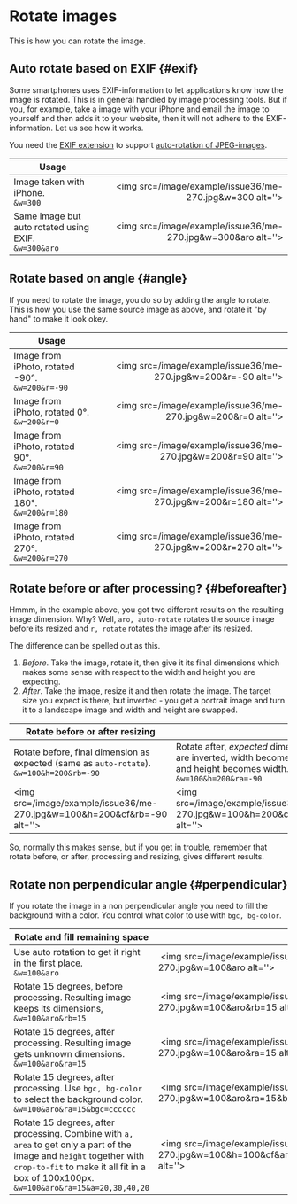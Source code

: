 Rotate images
==============================

This is how you can rotate the image.



Auto rotate based on EXIF {#exif}
------------------------------

Some smartphones uses EXIF-information to let applications know how the image is rotated. This is in general handled by image processing tools. But if you, for example, take a image with your iPhone and email the image to yourself and then adds it to your website, then it will not adhere to the EXIF-information. Let us see how it works.

You need the [EXIF extension](http://php.net/manual/en/book.exif.php) to support [auto-rotation of JPEG-images](doc/auto-rotate). 

| Usage                  |   |
|------------------------|--:|
| Image taken with iPhone.<br>`&w=300` | <img src=/image/example/issue36/me-270.jpg&w=300 alt=''> | 
| Same image but auto rotated using EXIF.<br>`&w=300&aro` | <img src=/image/example/issue36/me-270.jpg&w=300&aro alt=''> | 



Rotate based on angle {#angle}
------------------------------

If you need to rotate the image, you do so by adding the angle to rotate. This is how you use the same source image as above, and rotate it "by hand" to make it look okey.

| Usage                  |   |
|------------------------|--:|
| Image from iPhoto, rotated -90°.<br>`&w=200&r=-90` | <img src=/image/example/issue36/me-270.jpg&w=200&r=-90 alt=''> | 
| Image from iPhoto, rotated 0°.<br>`&w=200&r=0` | <img src=/image/example/issue36/me-270.jpg&w=200&r=0 alt=''> | 
| Image from iPhoto, rotated 90°.<br>`&w=200&r=90` | <img src=/image/example/issue36/me-270.jpg&w=200&r=90 alt=''> | 
| Image from iPhoto, rotated 180°.<br>`&w=200&r=180` | <img src=/image/example/issue36/me-270.jpg&w=200&r=180 alt=''> | 
| Image from iPhoto, rotated 270°.<br>`&w=200&r=270` | <img src=/image/example/issue36/me-270.jpg&w=200&r=270 alt=''> | 



Rotate before or after processing? {#beforeafter}
------------------------------

Hmmm, in the example above, you got two different results on the resulting image dimension. Why? Well, `aro, auto-rotate` rotates the source image before its resized and `r, rotate` rotates the image after its resized.

The difference can be spelled out as this.

1. *Before*. Take the image, rotate it, then give it its final dimensions which makes some sense with respect to the width and height you are expecting.
2. *After*. Take the image, resize it and then rotate the image. The target size you expect is there, but inverted - you get a portrait image and turn it to a landscape image and width and height are swapped.

| Rotate before or after resizing  |   |
|----------------------------------|---|
| Rotate before, final dimension as expected (same as `auto-rotate`).<br>`&w=100&h=200&rb=-90` | Rotate after, *expected* dimensions are inverted, width becomes height and height becomes width.<br>`&w=100&h=200&ra=-90` |
| <img src=/image/example/issue36/me-270.jpg&w=100&h=200&cf&rb=-90 alt=''> | <img src=/image/example/issue36/me-270.jpg&w=100&h=200&cf&ra=-90 alt=''> | 

So, normally this makes sense, but if you get in trouble, remember that rotate before, or after, processing and resizing, gives different results.



Rotate non perpendicular angle {#perpendicular}
------------------------------

If you rotate the image in a non perpendicular angle you need to fill the background with a color. You control what color to use with `bgc, bg-color`.

| Rotate and fill remaining space  |   |
|----------------------------------|---|
| Use auto rotation to get it right in the first place.<br>`&w=100&aro` | <img src=/image/example/issue36/me-270.jpg&w=100&aro alt=''> | 
| Rotate 15 degrees, before processing. Resulting image keeps its dimensions,<br>`&w=100&aro&rb=15` | <img src=/image/example/issue36/me-270.jpg&w=100&aro&rb=15 alt=''> | 
| Rotate 15 degrees, after processing. Resulting image gets unknown dimensions.<br>`&w=100&aro&ra=15` | <img src=/image/example/issue36/me-270.jpg&w=100&aro&ra=15 alt=''> | 
| Rotate 15 degrees, after processing. Use `bgc, bg-color` to select the background color.<br>`&w=100&aro&ra=15&bgc=cccccc` | <img src=/image/example/issue36/me-270.jpg&w=100&aro&ra=15&bgc=cccccc alt=''> | 
| Rotate 15 degrees, after processing. Combine with `a, area` to get only a part of the image and `height` together with `crop-to-fit` to make it all fit in a box of 100x100px.<br>`&w=100&aro&ra=15&a=20,30,40,20` | <img src=/image/example/issue36/me-270.jpg&w=100&h=100&cf&aro&rb=15&a=20,30,40,20 alt=''> | 
